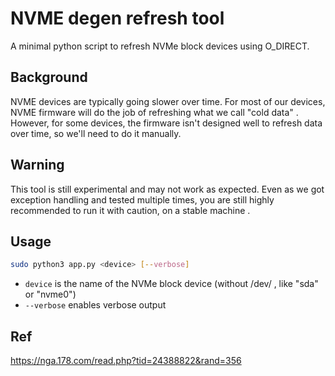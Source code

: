 # NVME degen refresh tool

A minimal python script to refresh NVMe block devices using O_DIRECT.

## Background

NVME devices are typically going slower over time. For most of our devices, NVME firmware will do the job of refreshing what we call "cold data" . However, for some devices, the firmware isn't designed well to refresh data over time, so we'll need to do it manually.

## Warning

This tool is still experimental and may not work as expected. Even as we got exception handling and tested multiple times, you are still highly recommended to run it with caution, on a stable machine .

## Usage

```bash
sudo python3 app.py <device> [--verbose]
```

- `device` is the name of the NVMe block device (without /dev/ , like "sda" or "nvme0")
- `--verbose` enables verbose output


## Ref

https://nga.178.com/read.php?tid=24388822&rand=356